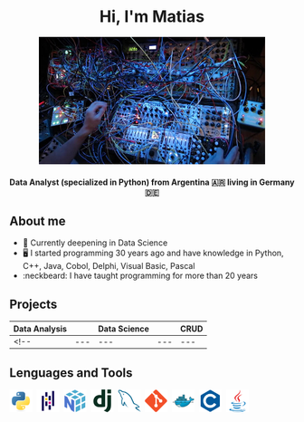 <div align="center">
    <h1 align="center">Hi, I'm Matias </h1>
    <img src="synth_00.jpg" width="400"
</div>
    <h4 align="center">Data Analyst (specialized in Python) from Argentina 🇦🇷 living in Germany 🇩🇪 </h4>
<div align="left">
  
## About me

- 🌱 Currently deepening in Data Science
- :desktop_computer: I started programming 30 years ago and have knowledge in Python, C++, Java, Cobol, Delphi, Visual Basic, Pascal
- :neckbeard: I have taught programming for more than 20 years</h3>

## Projects

|Data Analysis |     |Data Science|     |CRUD
|---           |---  |---         |---  |---
<!-- |---           |---  |---         |---  |--- -->

## Lenguages and Tools
<div align="left">
  <img src="https://github.com/devicons/devicon/blob/master/icons/python/python-original.svg" title="python" alt="python" width="40" height=40"/>&nbsp;
  <img src="https://github.com/devicons/devicon/blob/master/icons/pandas/pandas-original.svg" title="pandas" alt="pandas" width="40" height=40"/>&nbsp;
  <img src="https://github.com/devicons/devicon/blob/master/icons/numpy/numpy-original.svg" title="numpy" alt="numpy" width="40" height=40"/>&nbsp;
  <img src="https://github.com/devicons/devicon/blob/master/icons/django/django-plain.svg" title="django" alt="django" width="40" height=40"/>&nbsp;
  <img src="https://github.com/devicons/devicon/blob/master/icons/mysql/mysql-original.svg" title="mysql" alt="mysql" width="40" height=40"/>&nbsp;
  <img src="https://github.com/devicons/devicon/blob/master/icons/git/git-original.svg" title="git" alt="git" width="40" height=40"/>&nbsp;
  <img src="https://github.com/devicons/devicon/blob/master/icons/docker/docker-original.svg" title="docker" alt="docker" width="40" height=40"/>&nbsp;
  <img src="https://github.com/devicons/devicon/blob/master/icons/c/c-plain.svg" title="c" alt="c" width="40" height=40"/>&nbsp;
  <img src="https://github.com/devicons/devicon/blob/master/icons/java/java-original.svg" title="java" alt="java" width="40" height=40"/>&nbsp;
  
  <!-- <img src="" title="numpy" alt="numpy" width="40" height=40"/>&nbsp; -->
  <!-- <img src="" title="numpy" alt="numpy" width="40" height=40"/>&nbsp; -->
  <!-- <img src="" title="numpy" alt="numpy" width="40" height=40"/>&nbsp; -->
  <!-- <img src="" title="numpy" alt="numpy" width="40" height=40"/>&nbsp; -->
</div>
